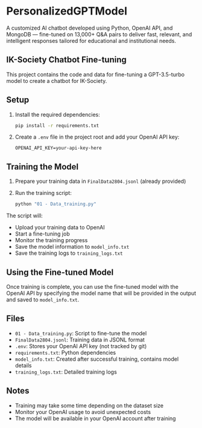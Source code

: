 # PersonalizedGPTModel
A customized AI chatbot developed using Python, OpenAI API, and MongoDB — fine-tuned on 13,000+ Q&amp;A pairs to deliver fast, relevant, and intelligent responses tailored for educational and institutional needs.

## IK-Society Chatbot Fine-tuning

This project contains the code and data for fine-tuning a GPT-3.5-turbo model to create a chatbot for IK-Society.

## Setup

1. Install the required dependencies:
   ```bash
   pip install -r requirements.txt
   ```

2. Create a `.env` file in the project root and add your OpenAI API key:
   ```
   OPENAI_API_KEY=your-api-key-here
   ```

## Training the Model

1. Prepare your training data in `FinalData2804.jsonl` (already provided)

2. Run the training script:
   ```bash
   python "01 - Data_training.py"
   ```

The script will:
- Upload your training data to OpenAI
- Start a fine-tuning job
- Monitor the training progress
- Save the model information to `model_info.txt`
- Save the training logs to `training_logs.txt`

## Using the Fine-tuned Model

Once training is complete, you can use the fine-tuned model with the OpenAI API by specifying the model name that will be provided in the output and saved to `model_info.txt`.

## Files

- `01 - Data_training.py`: Script to fine-tune the model
- `FinalData2804.jsonl`: Training data in JSONL format
- `.env`: Stores your OpenAI API key (not tracked by git)
- `requirements.txt`: Python dependencies
- `model_info.txt`: Created after successful training, contains model details
- `training_logs.txt`: Detailed training logs

## Notes

- Training may take some time depending on the dataset size
- Monitor your OpenAI usage to avoid unexpected costs
- The model will be available in your OpenAI account after training

